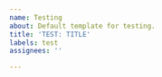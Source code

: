 ```yaml
---
name: Testing
about: Default template for testing.
title: 'TEST: TITLE'
labels: test
assignees: ''

---
```



